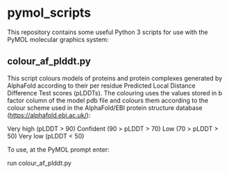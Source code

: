 # pymol_scripts

This repository contains some useful Python 3 scripts for use with the PyMOL molecular graphics system:

## colour_af_plddt.py

This script colours models of proteins and protein complexes generated by AlphaFold 
according to their per residue Predicted Local Distance Difference Test scores (pLDDTs).
The colouring uses the values stored in b factor column of the model pdb file and 
colours them according to the colour scheme used in the AlphaFold/EBI protein structure
database (https://alphafold.ebi.ac.uk/):

Very high (pLDDT > 90)
Confident (90 > pLDDT > 70)
Low (70 > pLDDT > 50)
Very low (pLDDT < 50)


To use, at the PyMOL prompt enter:

run colour_af_plddt.py
